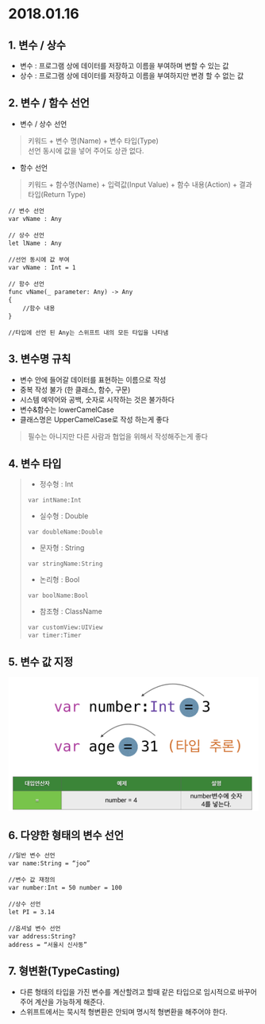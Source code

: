 # 2018.01.16 #

## 1. 변수 / 상수 ##
- 변수 : 프로그램 상에 데이터를 저장하고 이름을 부여하며 변할 수 있는 값
- 상수 : 프로그램 상에 데이터를 저장하고 이름을 부여하지만 변경 할 수 없는 값

## 2. 변수 / 함수 선언 ##
- 변수 / 상수 선언<br>
> 키워드 + 변수 명(Name) + 변수 타입(Type)<br>
> 선언 동시에 값을 넣어 주어도 상관 없다.<br>
- 함수 선언<br>
> 키워드 + 함수명(Name) + 입력값(Input Value) + 함수 내용(Action) + 결과타입(Return Type)<br>

~~~
// 변수 선언
var vName : Any

// 상수 선언
let lName : Any

//선언 동시에 값 부여
var vName : Int = 1

// 함수 선언
func vName(_ parameter: Any) -> Any 
{ 
	//함수 내용 
}

//타입에 선언 된 Any는 스위프트 내의 모든 타입을 나타냄
~~~

## 3. 변수명 규칙 ##
- 변수 안에 들어갈 데이터를 표현하는 이름으로 작성<br>
- 중복 작성 불가 (한 클래스, 함수, 구문)<br>
- 시스템 예약어와 공백, 숫자로 시작하는 것은 불가하다<br>
- 변수&함수는 lowerCamelCase<br>
- 클래스명은 UpperCamelCase로 작성 하는게 좋다<br>
> 필수는 아니지만 다른 사람과 협업을 위해서 작성해주는게 좋다

## 4. 변수 타입 ##
>- 정수형 : Int<br>
>
>~~~
>var intName:Int
>~~~
>
>- 실수형 : Double<br>
>
>~~~
>var doubleName:Double
>~~~
>
>- 문자형 : String<br>
>
>~~~
>var stringName:String
>~~~
>- 논리형 : Bool<br>
>
>~~~
>var boolName:Bool
>~~~
>
>- 참조형 : ClassName
>
>~~~
>var customView:UIView
>var timer:Timer
>~~~

## 5. 변수 값 지정 ##
![변수값지정](./Value.png)

## 6. 다양한 형태의 변수 선언 ##
~~~
//일반 변수 선언
var name:String = “joo”

//변수 값 재정의
var number:Int = 50 number = 100

//상수 선언
let PI = 3.14

//옵셔널 변수 선언
var address:String?
address = “서울시 신사동”
~~~

## 7. 형변환(TypeCasting)
- 다른 형태의 타입을 가진 변수를 계산할려고 할때 같은 타입으로 임시적으로 바꾸어주어 계산을 가능하게 해준다.<br>
- 스위프트에서는 묵시적 형변환은 안되며 명시적 형변환을 해주어야 한다.<br>
